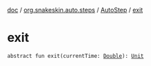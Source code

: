 [doc](../../index.md) / [org.snakeskin.auto.steps](../index.md) / [AutoStep](index.md) / [exit](./exit.md)

# exit

`abstract fun exit(currentTime: `[`Double`](https://kotlinlang.org/api/latest/jvm/stdlib/kotlin/-double/index.html)`): `[`Unit`](https://kotlinlang.org/api/latest/jvm/stdlib/kotlin/-unit/index.html)
